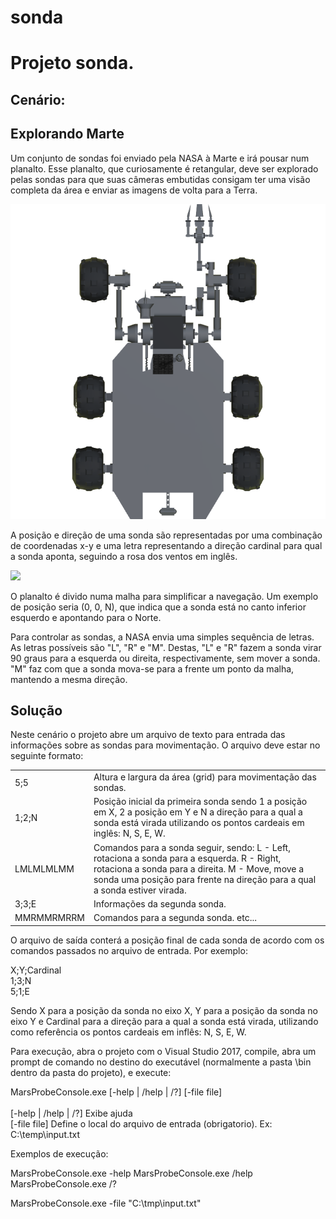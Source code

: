 # sonda
<h1>Projeto sonda. </h1>

<h2>Cenário:</h2>

<h2>Explorando Marte</h2>

<p>Um conjunto de sondas foi enviado pela NASA à Marte e irá pousar num planalto. Esse planalto, que curiosamente é retangular, deve ser explorado pelas sondas para que suas câmeras embutidas consigam ter uma visão completa da área e enviar as imagens de volta para a Terra.</p>

<img src="https://raw.githubusercontent.com/lucasvcardoso/sonda/master/img/rover-top-view.png"/>

<p>A posição e direção de uma sonda são representadas por uma combinação de coordenadas x-y e uma letra representando a direção cardinal para qual a sonda aponta, seguindo a rosa dos ventos em inglês.</p>

<img src="https://camo.githubusercontent.com/d3a3ea854beba9f8982123ca10600781c0f72da3/687474703a2f2f692e696d6775722e636f6d2f6c69384165354c2e706e67"/>

<p>O planalto é divido numa malha para simplificar a navegação. Um exemplo de posição seria (0, 0, N), que indica que a sonda está no canto inferior esquerdo e apontando para o Norte.</p>

<p>Para controlar as sondas, a NASA envia uma simples sequência de letras. As letras possíveis são "L", "R" e "M". Destas, "L" e "R" fazem a sonda virar 90 graus para a esquerda ou direita, respectivamente, sem mover a sonda. "M" faz com que a sonda mova-se para a frente um ponto da malha, mantendo a mesma direção.</p>

<h2>Solução</h2>

<p>Neste cenário o projeto abre um arquivo de texto para entrada das informações sobre as sondas para movimentação. O arquivo deve estar no seguinte formato:</p>

<table>
    <tr>
        <td>
            5;5
        </td>
         <td>
             Altura e largura da área (grid) para movimentação das sondas.
        </td>
    </tr>
    <tr>
        <td>
            1;2;N 
        </td>
        <td>
            Posição inicial da primeira sonda sendo 1 a posição em X, 2 a posição em Y e N a direção para a qual a sonda está virada utilizando os pontos cardeais em inglês: N, S, E, W.
        </td>                
    </tr>
    <tr>
        <td>
            LMLMLMLMM
        </td>
        <td>
            Comandos para a sonda seguir, sendo: L - Left, rotaciona a sonda para a esquerda. R - Right, rotaciona a sonda para a direita. M - Move, move a sonda uma posição para frente na direção para a qual a sonda estiver virada.
        </td>               
    </tr>
    <tr>
        <td>
            3;3;E
        </td>
        <td>
            Informações da segunda sonda.
        </td>  
    </tr>
    <tr>
        <td>
            MMRMMRMRRM
        </td>
        <td>
            Comandos para a segunda sonda. etc...
        </td>              
    </tr>                            
</table>

<p>O arquivo de saída conterá a posição final de cada sonda de acordo com os comandos passados no arquivo de entrada. Por exemplo:</p>

<p>
X;Y;Cardinal
<br/>1;3;N
<br/>5;1;E</p>

<p>Sendo X para a posição da sonda no eixo X, Y para a posição da sonda no eixo Y e Cardinal para a direção para a qual a sonda está virada,
utilizando como referência os pontos cardeais em inflês: N, S, E, W.</p>

<p>Para execução, abra o projeto com o Visual Studio 2017, compile, abra um prompt de comando no destino do executável (normalmente a pasta \bin dentro da pasta do projeto), e execute:

MarsProbeConsole.exe [-help | /help | /?] [-file file]
<br/><br/>[-help | /help | /?]    Exibe ajuda
<br/>[-file file]            Define o local do arquivo de entrada (obrigatorio). Ex: C:\temp\input.txt

Exemplos de execução:

MarsProbeConsole.exe -help
MarsProbeConsole.exe /help
MarsProbeConsole.exe /?

MarsProbeConsole.exe -file "C:\tmp\input.txt"
